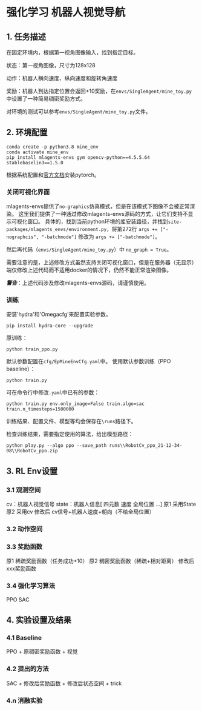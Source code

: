 # 强化学习 机器人视觉导航
## 1. 任务描述
在固定环境内，根据第一视角图像输入，找到指定目标。

状态：第一视角图像，尺寸为128x128

动作：机器人横向速度、纵向速度和旋转角速度

奖励：机器人到达指定位置会返回+10奖励，在`envs/SingleAgent/mine_toy.py`中设置了一种简易稠密奖励方式。

对环境的测试可以参考`envs/SingleAgent/mine_toy.py`文件。

## 2. 环境配置



```
conda create -p python3.8 mine_env
conda activate mine_env
pip install mlagents-envs gym opencv-python==4.5.5.64 stablebaselin3==1.5.0
```

根据系统配置和[官方文档](https://pytorch.org/get-started/locally/)安装pytorch。


### 关闭可视化界面
mlagents-envs提供了`no-graphics`仿真模式，但是在该模式下图像不会被正常渲染。
这里我们提供了一种通过修改mlagents-envs源码的方式，让它们支持不显示可视化窗口。
具体的，找到当前python环境的库安装路径，并找到`site-packages/mlagents_envs/environment.py`，将第272行
`args += ["-nographcis", "-batchmode"]` 修改为 `args += ["-batchmode"]`。

然后再代码（`envs/SingleAgent/mine_toy.py`）中 `no_graph = True`。

需要注意的是，上述修改方式虽然支持关闭可视化窗口，但是在服务器（无显示）端仅修改上述代码而不适用docker的情况下，仍然不能正常渲染图像。

***警告***：上述代码涉及修改mlagents-envs源码，请谨慎使用。


### 训练
安装'hydra'和'Omegacfg'来配置实验参数。
``` 
pip install hydra-core --upgrade
```
原训练：
```
python train_ppo.py
```
默认参数配置在`cfg/EpMineEnvCfg.yaml`中。
使用默认参数训练（PPO baseline）：
```
python train.py 
```
可在命令行中修改`.yaml`中已有的参数：
```
python train.py env.only_image=False train.algo=sac train.n_timesteps=1500000
```
训练结果、配置文件、模型等均会保存在`\runs`路径下。

检查训练结果，需要指定使用的算法，给出模型路径：
```
python play.py --algo ppo --save_path runs\\RobotCv_ppo_21-12-34-08\\RobotCv_ppo.zip
```

## 3. RL Env设置
### 3.1 观测空间
cv：机器人视觉信号
state：机器人信息[ 四元数 速度 全局位置 ...]
原1 采用State 
原2 采用cv
修改后 cv信号+机器人速度+朝向（不给全局位置）

### 3.2 动作空间


### 3.3 奖励函数
原1 稀疏奖励函数（任务成功+10）
原2 稠密奖励函数（稀疏+相对距离）
修改后 xxx奖励函数

### 3.4 强化学习算法
PPO SAC

## 4. 实验设置及结果

### 4.1 Baseline
PPO + 原稠密奖励函数 + 视觉

### 4.2 提出的方法
SAC + 修改后奖励函数 + 修改后状态空间 + trick

### 4.n 消融实验
